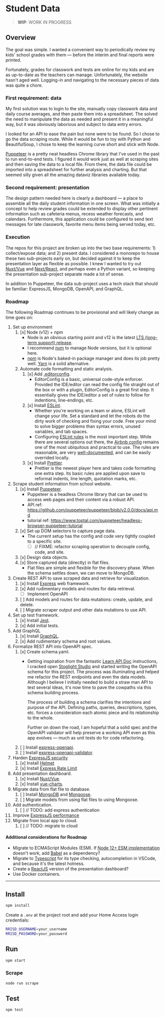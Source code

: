 # Student Data

> **WIP**: WORK IN PROGRESS

## Overview

The goal was simple. I wanted a convenient way to periodically review my kids' school grades with them — before the interim and final reports were printed.

Fortunately, grades for classwork and tests are online for my kids and are as up-to-date as the teachers can manage. Unfortunately, the website hasn't aged well. Logging-in and navigating to the necessary pieces of data was quite a chore.

### First requirement: data

My first solution was to login to the site, manually copy classwork data and daily course averages, and then paste them into a spreadsheet. The solved the need to manipulate the data as needed and present it in a meaningful way, but it was obviously laborious and subject to data entry errors.

I looked for an API to ease the pain but none were to be found. So I chose to go the data scraping route. While it would be fun to toy with Python and BeautifulSoup, I chose to keep the learning curve short and stick with Node.

[Puppeteer](https://pptr.dev/) is a pretty neat headless Chrome library that I've used in the past to run end-to-end tests. I figured it would work just as well at scraping sites and then saving the data to a local file. From there, the data file could be imported into a spreadsheet for further analysis and charting. But that seemed silly given all the amazing dataviz libraries available today.

### Second requirement: presentation

The design pattern needed here is clearly a dashboard — a place to assemble all the daily student information in one screen. What was initially a concept to help review grades could be extended to display other pertinent information such as cafeteria menus, recess weather forecasts, and calendars. Furthermore, this application could be configured to send text messages for late classwork, favorite menu items being served today, etc.

### Execution

The repos for this project are broken up into the two base requirements: 1) collect/expose data; and 2) present data. I considered a monorepo to house these two sub-projects early on, but decided against it to keep the presentation layer as flexible as possible. I knew I wanted to try out [Nuxt/Vue](https://nuxtjs.org/) and [Next/React](https://nextjs.org/), and perhaps even a Python variant, so keeping the presentation sub-project separate made a lot of sense.

In addition to Puppeteer, the data sub-project uses a tech stack that should be familiar: ExpressJS, MongoDB, OpenAPI, and GraphQL.

### Roadmap

The following Roadmap continues to be provisional and will likely change as time goes on:

1. Set up environment
    1. [x] Node (v12) + npm
        * Node is an obvious starting point and v12 is the latest [LTS (long-term support) release](https://nodejs.org/en/about/releases/).
        * I recommend [nvm](https://github.com/nvm-sh/nvm) to manage Node versions, but it is optional here.
        * [npm](https://www.npmjs.com/) is Node's baked-in package manager and does its job pretty well. [Yarn](https://yarnpkg.com/) is a solid alternative.
    2. Automate code formatting and static analysis.
        1. [x] Add [.editorconfig](https://editorconfig.org).
            * EditorConfig is a basic, universal code-style enforcer. Provided the IDE/editor can read the config file straight out of the box or with a plugin, EditorConfig is a great first step. It essentially gives the IDE/editor a set of rules to follow for indentions, line-endings, etc.
        2. [x] Install [ESLint](https://eslint.org).
            * Whether you're working on a team or alone, ESLint will change your life. Set a standard and let the robots do the dirty work of checking and fixing your code. Free your mind to solve bigger problems than syntax errors, unused variables, and tab spaces.
            * Configuring [ESLint rules](https://eslint.org/docs/rules/) is the most important step. While there are several options out there, the [Airbnb config](https://www.npmjs.com/package/eslint-config-airbnb) remains one of the most ubiquitous and practical to use. The rules are reasonable, are very [well-documented](https://github.com/airbnb/javascript), and can be easily overrided locally.
        3. [x] Install [Prettier](https://prettier.io).
            * Prettier is the newest player here and takes code formatting one extra step. Its basic rules are applied upon save to reformat indents, line length, quotation marks, etc.
2. Scrape student information from school website.
    1. [x] Install [Puppeteer](https://pptr.dev/).
        * Puppeteer is a headless Chrome library that can be used to access web pages and their content via a robust API.
        * API ref: https://github.com/puppeteer/puppeteer/blob/v2.0.0/docs/api.md
        * tutorial ref: https://www.toptal.com/puppeteer/headless-browser-puppeteer-tutorial
    2. [x] Set up DOM selectors to capture page data.
        * The current setup has the config and code very tightly coupled to a specific site.
            * [ ] // FIXME: refactor scraping operation to decouple config, code, and site.
    3. [x] Design data objects.
    4. [x] Store captured data (directly) in flat files.
        * Flat files are simple and flexible for the discovery phase. When the schema settles down, we can move to MongoDB.
3. Create REST API to save scraped data and retrieve for visualization.
    1. [x] Install [Express](https://expressjs.com) web framework.
    2. [x] Add rudimentary models and routes for data retrieval.
        * [ ] Implement OpenAPI
    3. [ ] Add models and routes for data mutations: create, update, and delete.
    4. [ ] Migrate scraper output and other data mutations to use API.
4. Set up test framework.
    1. [x] Install [Jest](https://jestjs.io).
    2. [x] Add initial tests.
5. Add GraphQL
    1. [x] Install [GraphQL](https://graphql.org/graphql-js/express-graphql/).
    2. [x] Add rudimentary schema and root values.
6. Formalize REST API into OpenAPI spec.
    1. [x] Create schema.yaml.
        * Getting inspiration from the fantastic [Learn API Doc](https://idratherbewriting.com/learnapidoc/pubapis_openapi_step1_openapi_object.html) instructions, I cracked open [Stoplight Studio](https://stoplight.io/p/studio/) and started writing the OpenAPI schema for this project. The process was illuminating and helped me refactor the REST endpoints and even the data models. Although I believe I initially needed to build a straw man API to test several ideas, it's now time to pave the cowpaths via this schema building process.

            The process of building a schema clarifies the intentions and purpose of the API. Defining paths, queries, descriptions, types, etc. forces a consideration each atomic piece and its relationship to the whole.

            Further on down the road, I am hopeful that a solid spec and the OpenAPI validator will help preserve a working API even as this app evolves — much as unit tests do for code refactoring.
    2. [ ] Install [express-openapi](https://github.com/kogosoftwarellc/open-api/tree/master/packages/express-openapi).
    3. [ ] Install [express-openapi-validator](https://github.com/cdimascio/express-openapi-validator).
7. Harden [ExpressJS security](https://expressjs.com/en/advanced/best-practice-security.html)
    1. [x] Install [Helmet](https://www.npmjs.com/package/helmet)
    2. [x] Install [Express Rate Limit](https://www.npmjs.com/package/express-rate-limit)
8. Add presentation dashboard.
    1. [x] Install [Nuxt/Vue](https://nuxtjs.org).
    2. [x] Install [vue-charts](https://vue-chartjs.org/).
9. Migrate data from flat file to database.
    1. [ ] Install [MongoDB](https://mongodb.com) and [Mongoose]([https://](https://mongoosejs.com)).
    2. [ ] Migrate models from using flat files to using Mongoose.
10. Add authentication.
    1. [ ] // TODO: add express authentication
11. Improve [ExpressJS performance](https://expressjs.com/en/advanced/best-practice-performance.html)
12. Migrate from local app to cloud.
    1. [ ] // TODO: migrate to cloud

#### Additional considerations for Roadmap

* Migrate to ECMAScript Modules (ESM). If [Node 12+ ESM implementation](https://nodejs.org/docs/latest-v12.x/api/esm.html) doesn't work, add [Babel](https://babeljs.io) as a dependency?
* Migrate to [Typescript](https://www.typescriptlang.org) for its type checking, autocompletion in VSCode, and because it's the latest hotness.
* Create a [ReactJS](https://reactjs.org) version of the presentation dashboard?
* Use Docker containers.

---

## Install

```sh
npm install
```

Create a `.env` at the project root and add your Home Access login credentials:

```sh
RRISD_USERNAME=your_username
RRISD_PASSWORD=your_password
```

## Run

```sh
npm start
```

### Scrape

```sh
node run scrape
```

## Test

```sh
npm test
```

